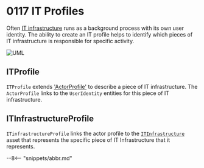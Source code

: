 <!-- SPDX-License-Identifier: CC-BY-4.0 -->
<!-- Copyright Contributors to the Egeria project. -->

# 0117 IT Profiles

Often [IT infrastructure](/types/0/0030-Hosts-and-Platforms) runs as a background process with its own user identity. The ability to create an IT profile helps to identify which pieces of IT infrastructure is responsible for specific activity.

![UML](0117-IT-Profiles.svg "Describing an engine's user identities")

## ITProfile

`ITProfile` extends ['ActorProfile'](/types/1/0110-Actors/#actorprofile) to describe a piece of IT infrastructure.
The `ActorProfile` links to the `UserIdentity` entities for this piece of IT infrastructure.

## ITInfrastructureProfile

`ITinfrastructureProfile` links the actor profile to the [`ITInfrastructure`](/types/0/0030-Hosts-and-Platform) asset that represents the specific piece of IT Infrastructure that it represents.



--8<-- "snippets/abbr.md"
